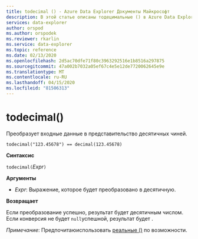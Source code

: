 ```yaml
---
title: todecimal () - Azure Data Explorer Документы Майкрософт
description: В этой статье описаны тодецимальные () в Azure Data Explorer.
services: data-explorer
author: orspod
ms.author: orspodek
ms.reviewer: rkarlin
ms.service: data-explorer
ms.topic: reference
ms.date: 02/13/2020
ms.openlocfilehash: 2d5ac70dfe71f80c3963292516e1b8516a297875
ms.sourcegitcommit: 47a002b7032a05ef67c4e5e12de7720062645e9e
ms.translationtype: MT
ms.contentlocale: ru-RU
ms.lasthandoff: 04/15/2020
ms.locfileid: "81506313"
---
```

# <a name="todecimal"></a>todecimal()

Преобразует входные данные в представительство десятичных чиней.

```kusto
todecimal("123.45678") == decimal(123.45678)
```

**Синтаксис**

`todecimal(`*Expr*`)`

**Аргументы**

* *Expr*: Выражение, которое будет преобразовано в десятичную. 

**Возвращает**

Если преобразование успешно, результат будет десятичным числом.
Если конверсия не будет `null`успешной, результат будет .
 
*Примечание*: Предпочитаюиспользовать [реальные ()](./scalar-data-types/real.md) по возможности.